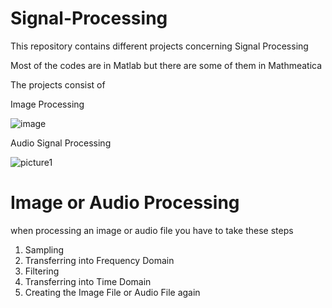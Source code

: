 # Signal-Processing

This repository contains different projects concerning Signal Processing

Most of the codes are in Matlab but there are some of them in Mathmeatica 

The projects consist of 

Image Processing 

![image](https://user-images.githubusercontent.com/84409349/128703202-9a43a4a4-40ef-42be-8795-0a31a29e55a8.png)

Audio Signal Processing 

![picture1](https://user-images.githubusercontent.com/84409349/128703311-b68dbb59-7905-42a0-a7b5-b6ce2c793f41.jpg)

# Image or Audio Processing

when processing an image or audio file you have to take these steps 

1. Sampling 
2. Transferring into Frequency Domain
3. Filtering 
4. Transferring into Time Domain 
5. Creating the Image File or Audio File again


